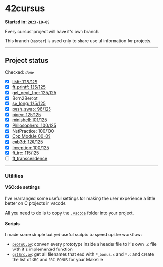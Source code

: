 # 42cursus

**Started in: `2023-10-09`**

Every cursus' project will have it's own branch.

This branch (`master`) is used only to share useful information for projects.

---

## Project status

Checked: *`done`*

- [x] [libft: 125/125](https://github.com/Sandoramix/42cursus/tree/libft)
- [x] [ft_printf: 125/125](https://github.com/Sandoramix/42cursus/tree/ft_printf)
- [x] [get_next_line: 125/125](https://github.com/Sandoramix/42cursus/tree/get_next_line)
- [x] [Born2Beroot](https://github.com/Sandoramix/42cursus/tree/born2beroot)
- [x] [so_long: 125/125](https://github.com/Sandoramix/42cursus/tree/so_long)
- [x] [push_swap: 96/125](https://github.com/Sandoramix/42cursus/tree/push_swap)
- [x] [pipex: 125/125](https://github.com/Sandoramix/42cursus/tree/pipex)
- [x] [minishell: 101/125](https://github.com/Sandoramix/42-minishell)
- [x] [Philosophers: 100/125](https://github.com/Sandoramix/42cursus/tree/philosophers)
- [x] NetPractice: 100/100
- [x] [Cpp Module 00-09](https://github.com/Sandoramix/42cursus/tree/cpp-modules)
- [x] [cub3d: 120/125](https://github.com/Sandoramix/42-cub3d)
- [x] [Inception: 100/125](https://github.com/Sandoramix/42cursus/tree/inception)
- [x] [ft_irc: 115/125](https://github.com/Sandoramix/42-ft_irc)
- [ ] [ft_transcendence](#)

---

### Utilities

#### VSCode settings

I've rearranged some useful settings for making the user experience a little better on C projects in vscode.

All you need to do is to copy the [`.vscode`](.vscode) folder into your project.

#### Scripts
I made some simple but yet useful scripts to speed up the workflow:

- [`proToC.py`]("./utils/proToC.py"): convert every prototype inside a header file to it's own `.c` file with it's implemented function
- [`getSrc.py`]("./utils/getSrc.py"): get all filenames that end with `*_bonus.c` and `*.c` and create the list of `SRC` and `SRC_BONUS` for your Makefile
